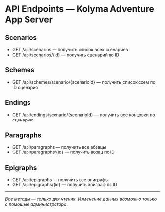 # API Endpoints — Kolyma Adventure App Server

## Scenarios
- GET /api/scenarios — получить список всех сценариев
- GET /api/scenarios/{id} — получить сценарий по ID

## Schemes
- GET /api/schemes/scenario/{scenarioId} — получить список схем по ID сценария

## Endings
- GET /api/endings/scenario/{scenarioId} — получить все концовки по сценарию

## Paragraphs
- GET /api/paragraphs — получить все абзацы
- GET /api/paragraphs/{id} — получить абзац по ID

## Epigraphs
- GET /api/epigraphs — получить все эпиграфы
- GET /api/epigraphs/{id} — получить эпиграф по ID

---

*Все методы — только для чтения. Изменение данных возможно только с помощью администратора.*